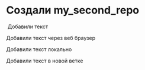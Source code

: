 # Создали  my_second_repo

 Добавили текст

Добавили текст через веб браузер

Добавили текст локально

Добавили текст в новой ветке